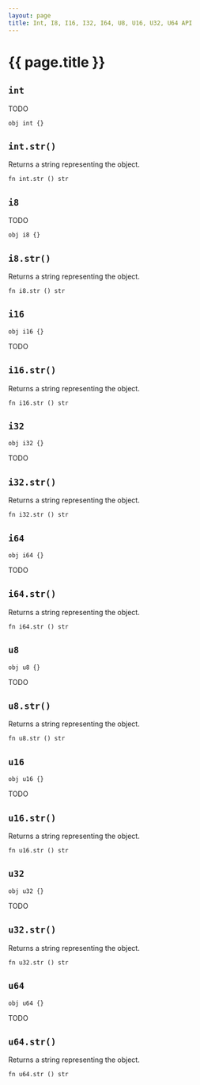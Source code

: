 ```yaml
---
layout: page
title: Int, I8, I16, I32, I64, U8, U16, U32, U64 API
---
```


# {{ page.title }}

## `int`
TODO

```the
obj int {}
```

## `int.str()`
Returns a string representing the object.

```the
fn int.str () str
```

## `i8`
TODO

```the
obj i8 {}
```

## `i8.str()`
Returns a string representing the object.

```the
fn i8.str () str
```

## `i16`
```the
obj i16 {}
```

TODO

## `i16.str()`
Returns a string representing the object.

```the
fn i16.str () str
```

## `i32`
```the
obj i32 {}
```

TODO

## `i32.str()`
Returns a string representing the object.

```the
fn i32.str () str
```

## `i64`
```the
obj i64 {}
```

TODO

## `i64.str()`
Returns a string representing the object.

```the
fn i64.str () str
```

## `u8`
```the
obj u8 {}
```

TODO

## `u8.str()`
Returns a string representing the object.

```the
fn u8.str () str
```

## `u16`
```the
obj u16 {}
```

TODO

## `u16.str()`
Returns a string representing the object.

```the
fn u16.str () str
```

## `u32`
```the
obj u32 {}
```

TODO

## `u32.str()`
Returns a string representing the object.

```the
fn u32.str () str
```

## `u64`
```the
obj u64 {}
```

TODO

## `u64.str()`
Returns a string representing the object.

```the
fn u64.str () str
```
